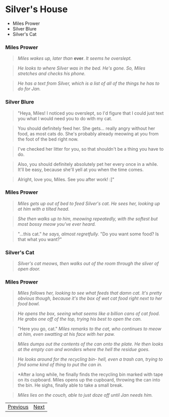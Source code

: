 # Silver's House
- Miles Prower
- Silver Blure
- Silver's Cat

### Miles Prower

> *Miles wakes up, later than* **ever**. *It seems he overslept.*

> *He looks to where Silver was in the bed. He's gone. So, Miles stretches and checks his phone.*

> *He has a text from Silver, which is a list of all of the things he has to do for Jan.*

### Silver Blure

> "Heya, Miles! I noticed you overslept, so I'd figure that I could just text you what I would need you to do with my cat.

> You should definitely feed her. She gets... really angry without her food, as most cats do. She's probably already meowing at you from the foot of the bed right now.

> I've checked her litter for you, so that shouldn't be a thing you have to do.

> Also, you should definitely absolutely pet her every once in a while. It'll be easy, because she'll yell at you when the time comes.

> Alright, love you, Miles. See you after work! :]"

### Miles Prower

> *Miles gets up out of bed to feed Silver's cat. He sees her, looking up at him with a tilted head.*

> *She then walks up to him, meowing repeatedly, with the softest but most bossy meow you've ever heard.*

> "...this cat." *he says, almost regretfully.* "Do you want some food? Is that what you want?"

### Silver's Cat

> *Silver's cat meows, then walks out of the room through the sliver of open door.*

### Miles Prower

> *Miles follows her, looking to see what feeds that damn cat. It's pretty obvious though, because it's the box of wet cat food right next to her food bowl.*

> *He opens the box, seeing what seems like a billion cans of cat food. He grabs one off of the top, trying his best to open the can.*

> "Here you go, cat." *Miles remarks to the cat, who continues to meow at him, even swatting at his face with her paw.*

> *Miles dumps out the contents of the can onto the plate. He then looks at the empty can and wonders where the hell the residue goes.*

> *He looks around for the recycling bin- hell, even a trash can, trying to find some kind of thing to put the can in.*

> *After a long while, he finally finds the recycling bin marked with tape on its cupboard. Miles opens up the cupboard, throwing the can into the bin. He sighs, finally able to take a small break.

> *Miles lies on the couch, able to just doze off until Jan needs him.*


|  |  |
| --- | --- |
| [Previous](https://meowcatheorange.github.io/Dizzy-AU/story/human-readable/AAK_SilversHouse) | [Next](https://meowcatheorange.github.io/Dizzy-AU/story/human-readable/AAM_MilesGarage) |